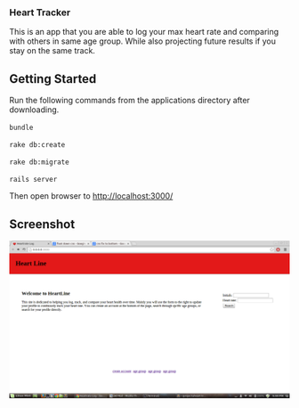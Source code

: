 ### Heart Tracker

This is an app that you are able to log your max heart rate and comparing with others in same age group. While also projecting future results if you stay on the same track.

## Getting Started

Run the following commands from the applications directory after downloading.

`bundle`

`rake db:create`

`rake db:migrate`

`rails server`

Then open browser to [http://localhost:3000/](http://localhost:3000/)

## Screenshot

![](https://raw.githubusercontent.com/Carpk/heart-track/master/app/assets/images/Screenshot%20from%202014-04-04%2017:59:33.png)